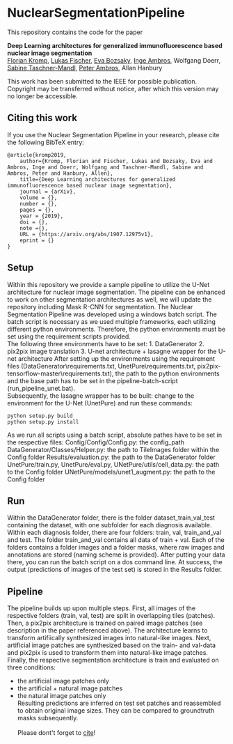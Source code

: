 # NuclearSegmentationPipeline

This repository contains the code for the paper

**Deep Learning architectures for generalized immunofluorescence based nuclear image segmentation**
<br>
[Florian Kromp](http://science.ccri.at/contact-us/contact-details/), [Lukas Fischer](https://www.scch.at/en/team/person_id/207), [Eva Bozsaky](http://science.ccri.at/contact-us/contact-details/), [Inge Ambros](http://science.ccri.at/contact-us/contact-details/), Wolfgang Doerr, [Sabine Taschner-Mandl](http://science.ccri.at/contact-us/contact-details/), [Peter Ambros](http://science.ccri.at/contact-us/contact-details/), Allan Hanbury

This work has been submitted to the IEEE for possible publication. Copyright may be transferred without notice, after which this version may no longer be accessible.

## Citing this work

If you use the Nuclear Segmentation Pipeline in your research, please cite the following BibTeX entry:

```
@article{kromp2019,
    author={Kromp, Florian and Fischer, Lukas and Bozsaky, Eva and Ambros, Inge and Doerr, Wolfgang and Taschner-Mandl, Sabine and Ambros, Peter and Hanbury, Allen},
    title={Deep Learning architectures for generalized immunofluorescence based nuclear image segmentation},
    journal = {arXiv},
    volume = {},
    number = {},
    pages = {},
    year = {2019},
    doi = {},
    note ={},
    URL = {https://arxiv.org/abs/1907.12975v1},
    eprint = {}
}
```

## Setup
Within this repository we provide a sample pipeline to utilize the U-Net architecture for nuclear image segmentation. The pipeline can be enhanced to work on other segmentation architectures as well,
we will update the repository including Mask R-CNN for segmentation.
The Nuclear Segmentation Pipeline was developed using a windows batch script. The batch script is necessary as we used multiple frameworks, each utilizing different python environments.
Therefore, the python environments must be set using the requirement scripts provided. 
<br>The following three environments have to be set: 1. DataGenerator 2. pix2pix image translation 3. U-net architecture + lasagne wrapper for the U-net architecture
After setting up the environments using the requirement files (DataGenerator\requirements.txt, UnetPure\requirements.txt, pix2pix-tensorflow-master\requirements.txt), 
the path to the python environments and the base path has to be set in the pipeline-batch-script (run_pipeline_unet.bat).
<br>Subsequently, the lasagne wrapper has to be built: change to the environment for the U-Net (UnetPure) and run these commands:
```
python setup.py build
python setup.py install
```

As we run all scripts using a batch script, absolute pathes have to be set in the respective files: 
Config/Config/Config.py: the config_path
DataGenerator/Classes/Helper.py: the path to TileImages folder within the Config folder
Results/evaluation.py: the path to the DataGenerator folder
UnetPure/train.py, UnetPure/eval.py, UNetPure/utils/cell_data.py: the path to the Config folder
UNetPure/models/unet1_augment.py: the path to the Config folder

## Run 
Within the DataGenerator folder, there is the folder dataset_train_val_test containing the dataset, with one subfolder for each diagnosis available.
Within each diagnosis folder, there are four folders: train, val, train_and_val and test. The folder train_and_val contains all data of train + val.
Each of the folders contains a folder images and a folder masks, where raw images and annotations are stored (naming scheme is provided).
After putting your data there, you can run the batch script on a dos command line.
At success, the output (predictions of images of the test set) is stored in the Results folder.

## Pipeline
The pipeline builds up upon multiple steps.
First, all images of the respective folders (train, val, test) are split in overlapping tiles (patches).
Then, a pix2pix architecture is trained on paired image patches (see description in the paper referenced above). The architecture learns to transform artifiically synthesized images into natural-like images.
Next, artificial image patches are synthesized based on the train- and val-data and pix2pix is used to transform them into natural-like image patches.
Finally, the respective segmentation architecture is train and evaluated on three conditions: 
- the artificial image patches only
- the artificial + natural image patches
- the natural image patches only
<br>Resulting predictions are inferred on test set patches and reassembled to obtain original image sizes.
They can be compared to groundtruth masks subsequently.
<br><br>Please dont't forget to [cite](#citing-this-work)!